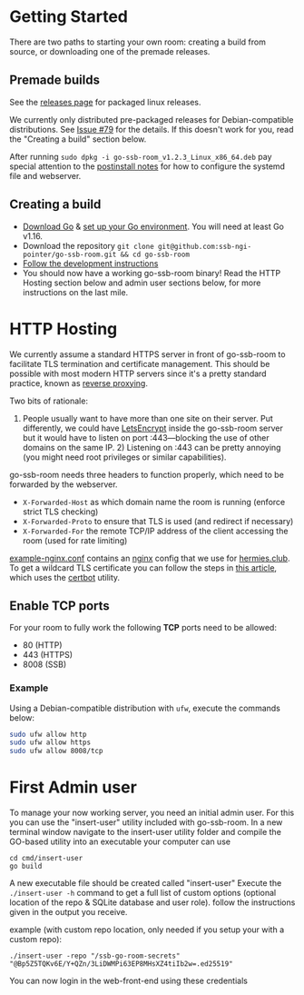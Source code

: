 # Getting Started
There are two paths to starting your own room: creating a build from source, or downloading one
of the premade releases.

## Premade builds

See the [releases page](https://github.com/ssb-ngi-pointer/go-ssb-room/releases) for packaged linux releases.

We currently only distributed pre-packaged releases for Debian-compatible distributions.
See [Issue #79](https://github.com/ssb-ngi-pointer/go-ssb-room/issues/79) for the details.
If this doesn't work for you, read the "Creating a build" section below.

After running `sudo dpkg -i go-ssb-room_v1.2.3_Linux_x86_64.deb` pay special attention to the
[postinstall notes](./files/debian-postinstall.sh) for how to configure the systemd file and webserver.

## Creating a build

* [Download Go](https://golang.org/doc/install) & [set up your Go environment](https://golang.org/doc/install#install). You will need at least Go v1.16.
* Download the repository `git clone git@github.com:ssb-ngi-pointer/go-ssb-room.git && cd go-ssb-room`
* [Follow the development instructions](./development.md)
* You should now have a working go-ssb-room binary! Read the HTTP Hosting section below and admin
  user sections below, for more instructions on the last mile.

# HTTP Hosting

We currently assume a standard HTTPS server in front of go-ssb-room to facilitate TLS
termination and certificate management. This should be possible with most modern HTTP servers
since it's a pretty standard practice, known as [reverse
proxying](https://en.wikipedia.org/wiki/Reverse_proxy).

Two bits of rationale:

1) People usually want to have more than one site on their server. Put differently, we could
have [LetsEncrypt](https://letsencrypt.org/) inside the go-ssb-room server but it would have to
listen on port :443—blocking the use of other domains on the same IP.  2) Listening on :443 can
be pretty annoying (you might need root privileges or similar capabilities).

go-ssb-room needs three headers to function properly, which need to be forwarded by the
webserver.

* `X-Forwarded-Host` as which domain name the room is running (enforce strict TLS checking)
* `X-Forwarded-Proto` to ensure that TLS is used (and redirect if necessary)
* `X-Forwarded-For` the remote TCP/IP address of the client accessing the room (used for rate
  limiting)

[example-nginx.conf](./files/example-nginx.conf) contains an [nginx](https://nginx.org) config that
we use for [hermies.club](https://hermies.club). To get a wildcard TLS certificate you can
follow the steps in [this
article](https://medium.com/@alitou/getting-a-wildcard-ssl-certificate-using-certbot-and-deploy-on-nginx-15b8ffa34157),
which uses the [certbot](https://certbot.eff.org/) utility.

## Enable TCP ports

For your room to fully work the following **TCP** ports need to be allowed:

- 80 (HTTP)
- 443 (HTTPS)
- 8008 (SSB)

### Example

Using a Debian-compatible distribution with `ufw`, execute the commands below:

```bash
sudo ufw allow http
sudo ufw allow https
sudo ufw allow 8008/tcp
```


# First Admin user

To manage your now working server, you need an initial admin user. For this you can use the "insert-user" utility included with go-ssb-room.
In a new terminal window navigate to the insert-user utility folder and compile the GO-based utility into an executable your computer can use

```
cd cmd/insert-user
go build
```

A new executable file should be created called "insert-user"
Execute the `./insert-user -h` command to get a full list of custom options (optional location of the repo & SQLite database and user role). follow the instructions given in the output you receive.

example (with custom repo location, only needed if you setup your with a custom repo):

```
./insert-user -repo "/ssb-go-room-secrets" "@Bp5Z5TQKv6E/Y+QZn/3LiDWMPi63EP8MHsXZ4tiIb2w=.ed25519"
```

You can now login in the web-front-end using these credentials